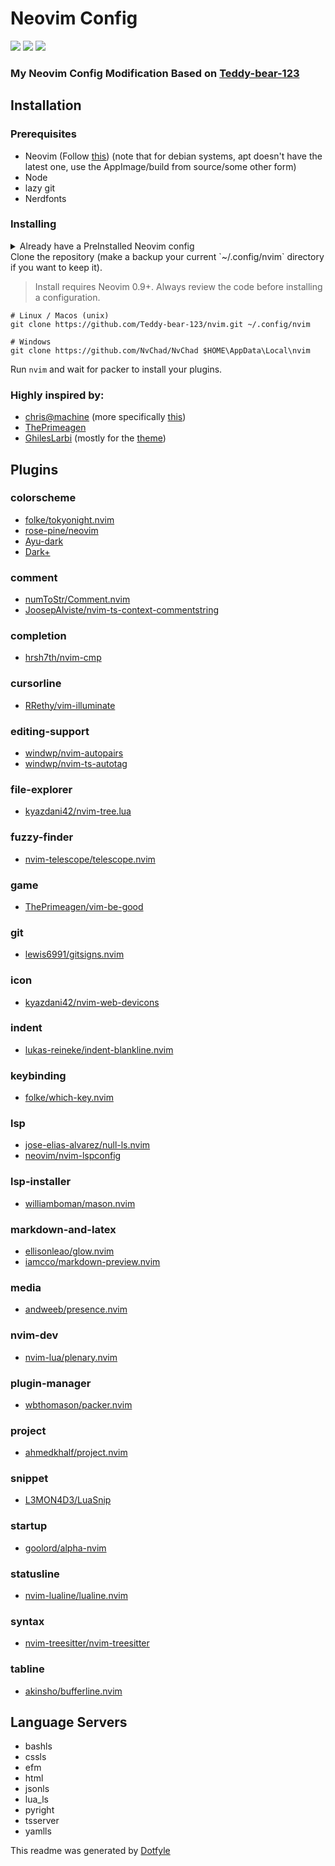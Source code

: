 # Neovim Config

<a href="https://dotfyle.com/Teddy-bear-123/nvim"><img src="https://dotfyle.com/Teddy-bear-123/nvim/badges/plugins?style=flat" /></a>
<a href="https://dotfyle.com/Teddy-bear-123/nvim"><img src="https://dotfyle.com/Teddy-bear-123/nvim/badges/leaderkey?style=flat" /></a>
<a href="https://dotfyle.com/Teddy-bear-123/nvim"><img src="https://dotfyle.com/Teddy-bear-123/nvim/badges/plugin-manager?style=flat" /></a>
### My Neovim Config Modification Based on [Teddy-bear-123](https://github.com/Teddy-bear-123) 

## Installation

### Prerequisites
- Neovim (Follow [this](https://github.com/neovim/neovim/releases/)) (note that for debian systems, apt doesn't have the latest one, use the AppImage/build from source/some other form)
- Node
- lazy git
- Nerdfonts

### Installing 

<details>
<summary>Already have a PreInstalled Neovim config</summary>

Create a backup of your current config (If you want to have a backup incase you want to go back)
```shell
# Linux / Macos (unix)
mkdir ~/.nvim_backup
cp ~/.config/nvim ~/.nvim_backup

# Windows (not sure)
```
Remove old config
```shell
# Linux / Macos (unix)
rm -rf ~/.config/nvim
rm -rf ~/.local/share/nvim

# Windows
rd -r ~\AppData\Local\nvim
rd -r ~\AppData\Local\nvim-data
```
</details>
Clone the repository (make a backup your current `~/.config/nvim` directory if you want to keep it).  

> Install requires Neovim 0.9+. Always review the code before installing a configuration.
```shell
# Linux / Macos (unix)
git clone https://github.com/Teddy-bear-123/nvim.git ~/.config/nvim

# Windows
git clone https://github.com/NvChad/NvChad $HOME\AppData\Local\nvim 
```
Run `nvim` and wait for packer to install your plugins. 
### Highly inspired by:  
- [chris@machine](https://github.com/ChristianChiarulli) (more specifically [this](https://github.com/LunarVim/Neovim-from-scratch/tree/master))
- [ThePrimeagen](https://www.youtube.com/watch?v=w7i4amO_zaE&ab_channel=ThePrimeagen)
- [GhilesLarbi](https://github.com/GhilesLarbi/NeovimDots) (mostly for the [theme](https://www.reddit.com/r/unixporn/comments/16vxf0s/bspwm_im_a_simple_man_and_i_need_simple_stuff/))


## Plugins

### colorscheme

+ [folke/tokyonight.nvim](https://dotfyle.com/plugins/folke/tokyonight.nvim)
+ [rose-pine/neovim](https://dotfyle.com/plugins/rose-pine/neovim)
+ [Ayu-dark](https://github.com/Shatur/neovim-ayu)
+ [Dark+](https://github.com/lunarvim/darkplus.nvim")


### comment

+ [numToStr/Comment.nvim](https://dotfyle.com/plugins/numToStr/Comment.nvim)
+ [JoosepAlviste/nvim-ts-context-commentstring](https://dotfyle.com/plugins/JoosepAlviste/nvim-ts-context-commentstring)
### completion

+ [hrsh7th/nvim-cmp](https://dotfyle.com/plugins/hrsh7th/nvim-cmp)
### cursorline

+ [RRethy/vim-illuminate](https://dotfyle.com/plugins/RRethy/vim-illuminate)
### editing-support

+ [windwp/nvim-autopairs](https://dotfyle.com/plugins/windwp/nvim-autopairs)
+ [windwp/nvim-ts-autotag](https://dotfyle.com/plugins/windwp/nvim-ts-autotag)
### file-explorer

+ [kyazdani42/nvim-tree.lua](https://dotfyle.com/plugins/kyazdani42/nvim-tree.lua)
### fuzzy-finder

+ [nvim-telescope/telescope.nvim](https://dotfyle.com/plugins/nvim-telescope/telescope.nvim)
### game

+ [ThePrimeagen/vim-be-good](https://dotfyle.com/plugins/ThePrimeagen/vim-be-good)
### git

+ [lewis6991/gitsigns.nvim](https://dotfyle.com/plugins/lewis6991/gitsigns.nvim)
### icon

+ [kyazdani42/nvim-web-devicons](https://dotfyle.com/plugins/kyazdani42/nvim-web-devicons)
### indent

+ [lukas-reineke/indent-blankline.nvim](https://dotfyle.com/plugins/lukas-reineke/indent-blankline.nvim)
### keybinding

+ [folke/which-key.nvim](https://dotfyle.com/plugins/folke/which-key.nvim)
### lsp

+ [jose-elias-alvarez/null-ls.nvim](https://dotfyle.com/plugins/jose-elias-alvarez/null-ls.nvim)
+ [neovim/nvim-lspconfig](https://dotfyle.com/plugins/neovim/nvim-lspconfig)
### lsp-installer

+ [williamboman/mason.nvim](https://dotfyle.com/plugins/williamboman/mason.nvim)
### markdown-and-latex

+ [ellisonleao/glow.nvim](https://dotfyle.com/plugins/ellisonleao/glow.nvim)
+ [iamcco/markdown-preview.nvim](https://dotfyle.com/plugins/iamcco/markdown-preview.nvim)
### media

+ [andweeb/presence.nvim](https://dotfyle.com/plugins/andweeb/presence.nvim)
### nvim-dev

+ [nvim-lua/plenary.nvim](https://dotfyle.com/plugins/nvim-lua/plenary.nvim)
### plugin-manager

+ [wbthomason/packer.nvim](https://dotfyle.com/plugins/wbthomason/packer.nvim)
### project

+ [ahmedkhalf/project.nvim](https://dotfyle.com/plugins/ahmedkhalf/project.nvim)
### snippet

+ [L3MON4D3/LuaSnip](https://dotfyle.com/plugins/L3MON4D3/LuaSnip)
### startup

+ [goolord/alpha-nvim](https://dotfyle.com/plugins/goolord/alpha-nvim)
### statusline

+ [nvim-lualine/lualine.nvim](https://dotfyle.com/plugins/nvim-lualine/lualine.nvim)
### syntax

+ [nvim-treesitter/nvim-treesitter](https://dotfyle.com/plugins/nvim-treesitter/nvim-treesitter)
### tabline

+ [akinsho/bufferline.nvim](https://dotfyle.com/plugins/akinsho/bufferline.nvim)
## Language Servers

+ bashls
+ cssls
+ efm
+ html
+ jsonls
+ lua_ls
+ pyright
+ tsserver
+ yamlls


 This readme was generated by [Dotfyle](https://dotfyle.com)
